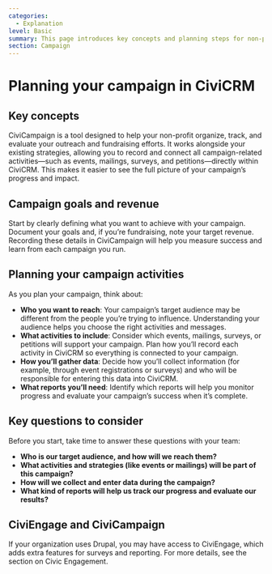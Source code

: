 ```yaml
---
categories:
  - Explanation
level: Basic
summary: This page introduces key concepts and planning steps for non-profit staff who are new to using CiviCampaign in CiviCRM, helping them think through their campaign goals, activities, and reporting needs before getting started.
section: Campaign
---
```


# Planning your campaign in CiviCRM

## Key concepts

CiviCampaign is a tool designed to help your non-profit organize, track, and evaluate your outreach and fundraising efforts. It works alongside your existing strategies, allowing you to record and connect all campaign-related activities—such as events, mailings, surveys, and petitions—directly within CiviCRM. This makes it easier to see the full picture of your campaign’s progress and impact.

## Campaign goals and revenue

Start by clearly defining what you want to achieve with your campaign. Document your goals and, if you’re fundraising, note your target revenue. Recording these details in CiviCampaign will help you measure success and learn from each campaign you run.

## Planning your campaign activities

As you plan your campaign, think about:

- **Who you want to reach**: Your campaign’s target audience may be different from the people you’re trying to influence. Understanding your audience helps you choose the right activities and messages.
- **What activities to include**: Consider which events, mailings, surveys, or petitions will support your campaign. Plan how you’ll record each activity in CiviCRM so everything is connected to your campaign.
- **How you’ll gather data**: Decide how you’ll collect information (for example, through event registrations or surveys) and who will be responsible for entering this data into CiviCRM.
- **What reports you’ll need**: Identify which reports will help you monitor progress and evaluate your campaign’s success when it’s complete.

## Key questions to consider

Before you start, take time to answer these questions with your team:

- **Who is our target audience, and how will we reach them?**
- **What activities and strategies (like events or mailings) will be part of this campaign?**
- **How will we collect and enter data during the campaign?**
- **What kind of reports will help us track our progress and evaluate our results?**

## CiviEngage and CiviCampaign

If your organization uses Drupal, you may have access to CiviEngage, which adds extra features for surveys and reporting. For more details, see the section on Civic Engagement.
